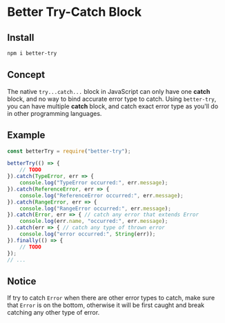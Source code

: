 # Better Try-Catch Block

## Install

```sh
npm i better-try
```

## Concept

The native `try...catch...` block in JavaScript can only have one **catch** 
block, and no way to bind accurate error type to catch. Using `better-try`, you 
can have multiple **catch** block, and catch exact error type as you'll do in 
other programming languages.

## Example

```javascript
const betterTry = require("better-try");

betterTry(() => {
    // TODO
}).catch(TypeError, err => {
    console.log("TypeError occurred:", err.message);
}).catch(ReferenceError, err => {
    console.log("ReferenceError occurred:", err.message);
}).catch(RangeError, err => {
    console.log("RangeError occurred:", err.message);
}).catch(Error, err => { // catch any error that extends Error
    console.log(err.name, "occurred:", err.message);
}).catch(err => { // catch any type of thrown error
    console.log("error occurred:", String(err));
}).finally(() => {
    // TODO
});
// ...
```

## Notice

If try to catch `Error` when there are other error types to catch, make sure 
that `Error` is on the bottom, otherwise it will be first caught and break 
catching any other type of error.